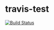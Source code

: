 # travis-test
[![Build Status](https://travis-ci.com/AlameerAshraf/travis-test.svg?branch=master)](https://travis-ci.com/AlameerAshraf/travis-test)
